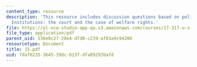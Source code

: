 ```yaml
---
content_type: resource
description: 'This resource includes discussion questions based on policy-relevant
  Institutions: the court and the case of welfare rights.'
file: https://ol-ocw-studio-app-qa.s3.amazonaws.com/courses/17-317-u-s-social-policy-spring-2006/7daf6235364539dc013fdfa09293bafd_15.pdf
file_type: application/pdf
parent_uid: 536e0c27-28e4-dfd0-c239-af83a9c94280
resourcetype: Document
title: 15.pdf
uid: 7daf6235-3645-39dc-013f-dfa09293bafd
---
```


